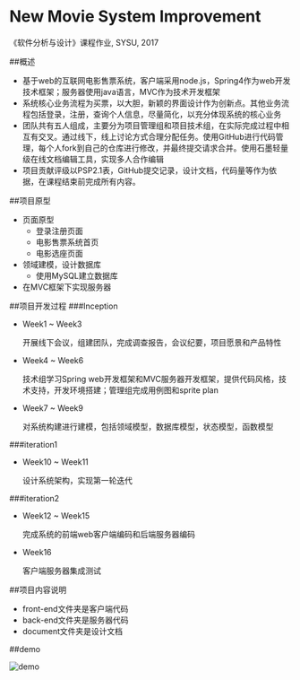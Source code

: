 # New Movie System Improvement
《软件分析与设计》课程作业, SYSU, 2017

##概述
* 基于web的互联网电影售票系统，客户端采用node.js，Spring4作为web开发技术框架；服务器使用java语言，MVC作为技术开发框架
* 系统核心业务流程为买票，以大胆，新颖的界面设计作为创新点。其他业务流程包括登录，注册，查询个人信息，尽量简化，以充分体现系统的核心业务
* 团队共有五人组成，主要分为项目管理组和项目技术组，在实际完成过程中相互有交叉。通过线下，线上讨论方式合理分配任务。使用GitHub进行代码管理，每个人fork到自己的仓库进行修改，并最终提交请求合并。使用石墨轻量级在线文档编辑工具，实现多人合作编辑
* 项目贡献评级以PSP2.1表，GitHub提交记录，设计文档，代码量等作为依据，在课程结束前完成所有内容。

##项目原型
* 页面原型
    * 登录注册页面
    * 电影售票系统首页
    * 电影选座页面
* 领域建模，设计数据库
    * 使用MySQL建立数据库
* 在MVC框架下实现服务器

##项目开发过程
###Inception
* Week1 ~ Week3

    开展线下会议，组建团队，完成调查报告，会议纪要，项目愿景和产品特性

* Week4 ~ Week6

    技术组学习Spring web开发框架和MVC服务器开发框架，提供代码风格，技术支持，开发环境搭建；管理组完成用例图和sprite plan

* Week7 ~ Week9

    对系统构建进行建模，包括领域模型，数据库模型，状态模型，函数模型

###iteration1
* Week10 ~ Week11

    设计系统架构，实现第一轮迭代

###iteration2
* Week12 ~ Week15

    完成系统的前端web客户端编码和后端服务器编码

* Week16

    客户端服务器集成测试

##项目内容说明
* front-end文件夹是客户端代码
* back-end文件夹是服务器代码
* document文件夹是设计文档

##demo

![demo](https://github.com/distantmars/NMSI/blob/master/demo.gif)
